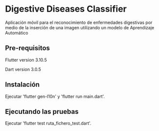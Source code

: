 # Digestive Diseases Classifier

Aplicación móvil para el reconocimiento de enfermedades digestivas por medio de la inserción de una imagen utilizando un modelo de Aprendizaje Automático

## Pre-requisitos

Flutter version 3.10.5

Dart version 3.0.5

## Instalación

Ejecutar 'flutter gen-l10n' y 'flutter run main.dart'.

## Ejecutando las pruebas 

Ejecutar 'flutter test ruta_fichero_test.dart'.
